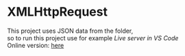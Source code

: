 # XMLHttpRequest

 This project uses JSON data from the folder, <br>so to run this project use for example *Live server in VS Code* <br>
 Online version: [here](https://xmlhttprequest.netlify.app/)